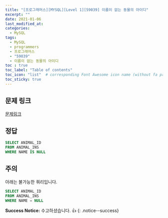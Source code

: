 ```yaml
---
title: "[프로그래머스][MYSQL][Level 1][59039] 이름이 없는 동물의 아이디"
excerpt: ""
date: 2021-01-06
last_modified_at: 
categories:
  - MySQL
tags:
  - MySQL
  - programmers
  - 프로그래머스
  - "59039"
  - 이름이 없는 동물의 아이디
toc : true
toc_label: "Table of contents"
toc_icon: "list"  # corresponding Font Awesome icon name (without fa prefix)
toc_sticky: true
---
```


## 문제 링크

[문제링크](https://programmers.co.kr/learn/courses/30/lessons/59039)   

## 정답

```sql
SELECT ANIMAL_ID
FROM ANIMAL_INS
WHERE NAME IS NULL
```

## 주의

아래는 불가능한 쿼리입니다. 

```sql
SELECT ANIMAL_ID
FROM ANIMAL_INS
WHERE NAME = NULL
```


**Success Notice:**
수고하셨습니다. :+1:
{: .notice--success}